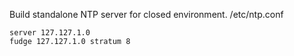 Build standalone NTP server for closed environment.
/etc/ntp.conf
```
server 127.127.1.0
fudge 127.127.1.0 stratum 8
```

